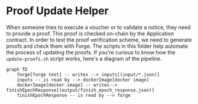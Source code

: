 # Proof Update Helper

When someone tries to execute a voucher or to validate a notice, they need to provide a proof.
This proof is checked on-chain by the Application contract.
In order to test the proof verification scheme, we need to generate proofs and check them with Forge.
The scripts in this folder help automate the process of updating the proofs.
If you're curious to know how the `update-proofs.sh` script works, here's a diagram of the pipeline.

```mermaid
graph TD
    forge[forge test] -- writes --> inputs[(input/*.json)]
    inputs -- is read by --> dockerImage[docker image]
    dockerImage[docker image] -- writes--> finishEpochResponse[(output/finish_epoch_response.json)]
    finishEpochResponse -- is read by --> forge
```
